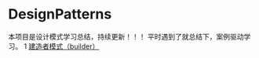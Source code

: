 # DesignPatterns
本项目是设计模式学习总结，持续更新！！！
平时遇到了就总结下，案例驱动学习。
1 [建造者模式（builder）](https://blog.csdn.net/qq_38350635/article/details/88094656)
